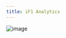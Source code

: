 ```yaml
---
title: iF1 Analytics
---
```


![image](https://github.com/user-attachments/assets/e3368c10-33de-4919-b4e2-25744aa20cd1)

